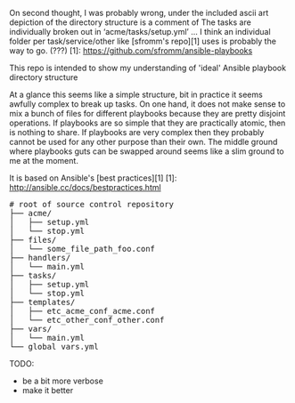 On second thought, I was probably wrong, under the included ascii art depiction 
of the directory structure is a comment of 
    The tasks are individually broken out in ‘acme/tasks/setup.yml’
... I think an individual folder per task/service/other like [sfromm's repo][1] uses is probably the way to go.  (???)
[1]: https://github.com/sfromm/ansible-playbooks


This repo is intended to show my understanding of 'ideal' Ansible playbook directory structure

At a glance this seems like a simple structure, bit in practice it seems awfully complex to break up tasks.
On one hand, it does not make sense to mix a bunch of files for different playbooks because they are
pretty disjoint operations.
If playbooks are so simple that they are practically atomic, then is nothing to share.
If playbooks are very complex then they probably cannot be used for any other purpose than their own.
The middle ground where playbooks guts can be swapped around seems like a slim ground to me at the moment.

It is based on Ansible's [best practices][1]
[1]: http://ansible.cc/docs/bestpractices.html

<pre>
# root of source control repository
├── acme/
│   ├── setup.yml
│   └── stop.yml
├── files/
│   └── some_file_path_foo.conf
├── handlers/
│   └── main.yml
├── tasks/
│   ├── setup.yml
│   └── stop.yml
├── templates/
│   ├── etc_acme_conf_acme.conf
│   └── etc_other_conf_other.conf
├── vars/
│   └── main.yml
└── global_vars.yml
</pre>


TODO:
* be a bit more verbose
* make it better
